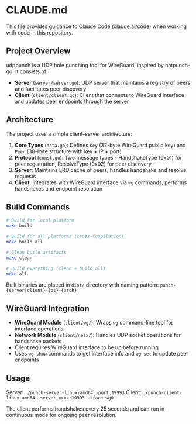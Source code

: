 # CLAUDE.md

This file provides guidance to Claude Code (claude.ai/code) when working with code in this repository.

## Project Overview

udppunch is a UDP hole punching tool for WireGuard, inspired by natpunch-go. It consists of:

- **Server** (`server/server.go`): UDP server that maintains a registry of peers and facilitates peer discovery
- **Client** (`client/client.go`): Client that connects to WireGuard interface and updates peer endpoints through the server

## Architecture

The project uses a simple client-server architecture:

1. **Core Types** (`data.go`): Defines `Key` (32-byte WireGuard public key) and `Peer` (38-byte structure with key + IP + port)
2. **Protocol** (`const.go`): Two message types - HandshakeType (0x01) for peer registration, ResolveType (0x02) for peer discovery
3. **Server**: Maintains LRU cache of peers, handles handshake and resolve requests
4. **Client**: Integrates with WireGuard interface via `wg` commands, performs handshakes and endpoint resolution

## Build Commands

```bash
# Build for local platform
make build

# Build for all platforms (cross-compilation)
make build_all

# Clean build artifacts
make clean

# Build everything (clean + build_all)
make all
```

Built binaries are placed in `dist/` directory with naming pattern: `punch-{server|client}-{os}-{arch}`

## WireGuard Integration

- **WireGuard Module** (`client/wg/`): Wraps `wg` command-line tool for interface operations
- **Network Module** (`client/netx/`): Handles UDP socket operations for handshake packets
- Client requires WireGuard interface to be up before running
- Uses `wg show` commands to get interface info and `wg set` to update peer endpoints

## Usage

Server: `./punch-server-linux-amd64 -port 19993`
Client: `./punch-client-linux-amd64 -server xxxx:19993 -iface wg0`

The client performs handshakes every 25 seconds and can run in continuous mode for ongoing peer resolution.
